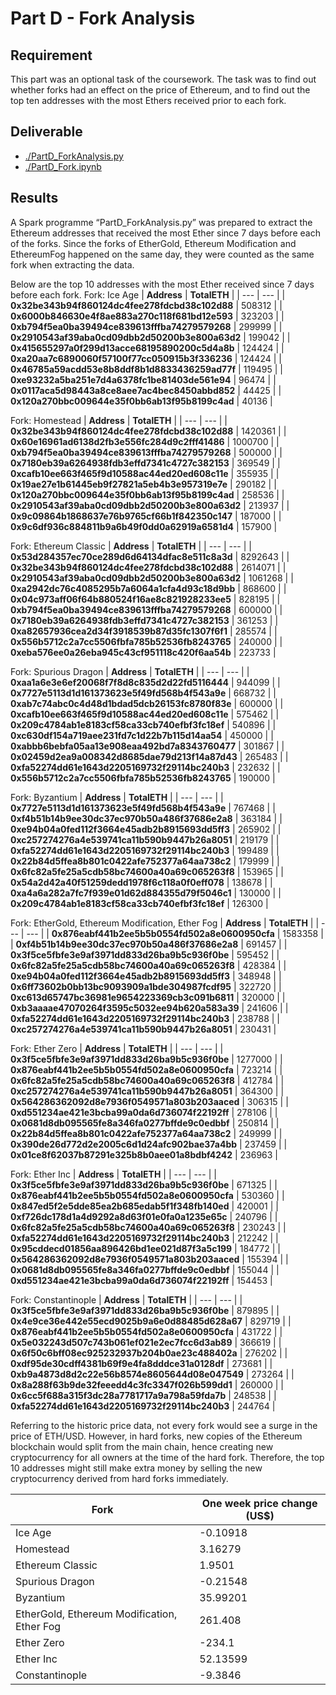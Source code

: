 # Part D - Fork Analysis
## Requirement
This part was an optional task of the coursework. The task was to find out whether forks had an effect on the price of Ethereum, and to find out the top ten addresses with the most Ethers received prior to each fork.

## Deliverable
- [./PartD_ForkAnalysis.py](./PartD_ForkAnalysis.py)
- [./PartD_Fork.ipynb](./PartD_Fork)

## Results
A Spark programme “PartD_ForkAnalysis.py” was prepared to extract the Ethereum addresses that received the most Ether since 7 days before each of the forks. Since the forks of EtherGold, Ethereum Modification and EthereumFog happened on the same day, they were counted as the same fork when extracting the data.

Below are the top 10 addresses with the most Ether received since 7 days before each fork.
Fork: Ice Age
| **Address** | **TotalETH** |
| --- | --- |
| **0x32be343b94f860124dc4fee278fdcbd38c102d88** | 508312 |
| **0x6000b846630e4f8ae883a270c118f681bd12e593** | 323203 |
| **0xb794f5ea0ba39494ce839613fffba74279579268** | 299999 |
| **0x2910543af39aba0cd09dbb2d50200b3e800a63d2** | 199042 |
| **0x415655297a0f299d13acce68195890200c5d4a8b** | 124424 |
| **0xa20aa7c6890060f57100f77cc050915b3f336236** | 124424 |
| **0x46785a59acdd53e8b8ddf8b1d8833436259ad77f** | 119495 |
| **0xe93232a5ba251e7d4a6378fc1be81403de561e94** | 96474 |
| **0x0117aca5d98443a8ce8aee7ac4bec8450abbd852** | 44425 |
| **0x120a270bbc009644e35f0bb6ab13f95b8199c4ad** | 40136 |

Fork: Homestead
| **Address** | **TotalETH** |
| --- | --- |
| **0x32be343b94f860124dc4fee278fdcbd38c102d88** | 1420361 |
| **0x60e16961ad6138d2fb3e556fc284d9c2fff41486** | 1000700 |
| **0xb794f5ea0ba39494ce839613fffba74279579268** | 500000 |
| **0x7180eb39a6264938fdb3effd7341c4727c382153** | 369549 |
| **0xcafb10ee663f465f9d10588ac44ed20ed608c11e** | 355935 |
| **0x19ae27e1b61445eb9f27821a5eb4b3e957319e7e** | 290182 |
| **0x120a270bbc009644e35f0bb6ab13f95b8199c4ad** | 258536 |
| **0x2910543af39aba0cd09dbb2d50200b3e800a63d2** | 213937 |
| **0x9c09864b1868637e76b9765cf66b1f842350c147** | 187000 |
| **0x9c6df936c884811b9a6b49f0dd0a62919a6581d4** | 157900 |

Fork: Ethereum Classic
| **Address** | **TotalETH** |
| --- | --- |
| **0x53d284357ec70ce289d6d64134dfac8e511c8a3d** | 8292643 |
| **0x32be343b94f860124dc4fee278fdcbd38c102d88** | 2614071 |
| **0x2910543af39aba0cd09dbb2d50200b3e800a63d2** | 1061268 |
| **0xa2942dc76c4085295b7a6064a1cfa4d93c18d9bb** | 868600 |
| **0x04c973aff06f64b880524f16ae8c821928233ee5** | 828195 |
| **0xb794f5ea0ba39494ce839613fffba74279579268** | 600000 |
| **0x7180eb39a6264938fdb3effd7341c4727c382153** | 361253 |
| **0xa82657936cea2d34f3918539b87d35fc1307f6f1** | 285574 |
| **0x556b5712c2a7cc5506fbfa785b52536fb8243765** | 240000 |
| **0xeba576ee0a26eba945c43cf951118c420f6aa54b** | 223733 |

Fork: Spurious Dragon
| **Address** | **TotalETH** |
| --- | --- |
| **0xaa1a6e3e6ef20068f7f8d8c835d2d22fd5116444** | 944099 |
| **0x7727e5113d1d161373623e5f49fd568b4f543a9e** | 668732 |
| **0xab7c74abc0c4d48d1bdad5dcb26153fc8780f83e** | 600000 |
| **0xcafb10ee663f465f9d10588ac44ed20ed608c11e** | 575462 |
| **0x209c4784ab1e8183cf58ca33cb740efbf3fc18ef** | 540896 |
| **0xc630df154a719aee231fd7c1d22b7b115d14aa54** | 450000 |
| **0xabbb6bebfa05aa13e908eaa492bd7a8343760477** | 301867 |
| **0x02459d2ea9a008342d8685dae79d213f14a87d43** | 265483 |
| **0xfa52274dd61e1643d2205169732f29114bc240b3** | 232632 |
| **0x556b5712c2a7cc5506fbfa785b52536fb8243765** | 190000 |

Fork: Byzantium
| **Address** | **TotalETH** |
| --- | --- |
| **0x7727e5113d1d161373623e5f49fd568b4f543a9e** | 767468 |
| **0xf4b51b14b9ee30dc37ec970b50a486f37686e2a8** | 363184 |
| **0xe94b04a0fed112f3664e45adb2b8915693dd5ff3** | 265902 |
| **0xc257274276a4e539741ca11b590b9447b26a8051** | 219179 |
| **0xfa52274dd61e1643d2205169732f29114bc240b3** | 199489 |
| **0x22b84d5ffea8b801c0422afe752377a64aa738c2** | 179999 |
| **0x6fc82a5fe25a5cdb58bc74600a40a69c065263f8** | 153965 |
| **0x54a2d42a40f51259dedd1978f6c118a0f0eff078** | 138678 |
| **0xa4a6a282a7fc7f939e01d62d884355d79f5046c1** | 130000 |
| **0x209c4784ab1e8183cf58ca33cb740efbf3fc18ef** | 126300 |

Fork: EtherGold, Ethereum Modification, Ether Fog
| **Address** | **TotalETH** |
| --- | --- |
| **0x876eabf441b2ee5b5b0554fd502a8e0600950cfa** | 1583358 |
| **0xf4b51b14b9ee30dc37ec970b50a486f37686e2a8** | 691457 |
| **0x3f5ce5fbfe3e9af3971dd833d26ba9b5c936f0be** | 595452 |
| **0x6fc82a5fe25a5cdb58bc74600a40a69c065263f8** | 428384 |
| **0xe94b04a0fed112f3664e45adb2b8915693dd5ff3** | 348948 |
| **0x6ff73602b0bb13bc9093909a1bde304987fcdf95** | 322720 |
| **0xc613d65747bc36981e9654223369cb3c091b6811** | 320000 |
| **0xb3aaaae47070264f3595c5032ee94b620a583a39** | 241606 |
| **0xfa52274dd61e1643d2205169732f29114bc240b3** | 238788 |
| **0xc257274276a4e539741ca11b590b9447b26a8051** | 230431 |

Fork: Ether Zero
| **Address** | **TotalETH** |
| --- | --- |
| **0x3f5ce5fbfe3e9af3971dd833d26ba9b5c936f0be** | 1277000 |
| **0x876eabf441b2ee5b5b0554fd502a8e0600950cfa** | 723214 |
| **0x6fc82a5fe25a5cdb58bc74600a40a69c065263f8** | 412784 |
| **0xc257274276a4e539741ca11b590b9447b26a8051** | 364300 |
| **0x564286362092d8e7936f0549571a803b203aaced** | 306315 |
| **0xd551234ae421e3bcba99a0da6d736074f22192ff** | 278106 |
| **0x0681d8db095565fe8a346fa0277bffde9c0edbbf** | 250814 |
| **0x22b84d5ffea8b801c0422afe752377a64aa738c2** | 249999 |
| **0x390de26d772d2e2005c6d1d24afc902bae37a4bb** | 237459 |
| **0x01ce8f62037b87291e325b8b0aee01a8bdbf4242** | 236963 |

Fork: Ether Inc
| **Address** | **TotalETH** |
| --- | --- |
| **0x3f5ce5fbfe3e9af3971dd833d26ba9b5c936f0be** | 671325 |
| **0x876eabf441b2ee5b5b0554fd502a8e0600950cfa** | 530360 |
| **0x847ed5f2e5dde85ea2b685edab5f1f348fb140ed** | 420001 |
| **0xf726dc178d1a4d9292a8d63f01e0fa0a1235e65c** | 240796 |
| **0x6fc82a5fe25a5cdb58bc74600a40a69c065263f8** | 230243 |
| **0xfa52274dd61e1643d2205169732f29114bc240b3** | 212242 |
| **0x95cddecd01856aa896426bd1ee021d87f3a5c199** | 184772 |
| **0x564286362092d8e7936f0549571a803b203aaced** | 155394 |
| **0x0681d8db095565fe8a346fa0277bffde9c0edbbf** | 155044 |
| **0xd551234ae421e3bcba99a0da6d736074f22192ff** | 154453 |

Fork: Constantinople
| **Address** | **TotalETH** |
| --- | --- |
| **0x3f5ce5fbfe3e9af3971dd833d26ba9b5c936f0be** | 879895 |
| **0x4e9ce36e442e55ecd9025b9a6e0d88485d628a67** | 829719 |
| **0x876eabf441b2ee5b5b0554fd502a8e0600950cfa** | 431722 |
| **0x5e032243d507c743b061ef021e2ec7fcc6d3ab89** | 366619 |
| **0x6f50c6bff08ec925232937b204b0ae23c488402a** | 276202 |
| **0xdf95de30cdff4381b69f9e4fa8dddce31a0128df** | 273681 |
| **0xb9a4873d8d2c22e56b8574e8605644d08e047549** | 273264 |
| **0x8a288f63b9de32feeedd4c3fc3347f026b599dd1** | 260000 |
| **0x6cc5f688a315f3dc28a7781717a9a798a59fda7b** | 248538 |
| **0xfa52274dd61e1643d2205169732f29114bc240b3** | 244764 |

Referring to the historic price data, not every fork would see a surge in the price of ETH/USD. However, in hard forks, new copies of the Ethereum blockchain would split from the main chain, hence creating new cryptocurrency for all owners at the time of the hard fork. Therefore, the top 10 addresses might still make extra money by selling the new cryptocurrency derived from hard forks immediately.

|Fork|One week price change (US$)|
| ------------ | ------------ |
|Ice Age|-0.10918|
|Homestead|3.16279|
|Ethereum Classic|1.9501|
|Spurious Dragon|-0.21548|
|Byzantium|35.99201|
|EtherGold, Ethereum Modification, Ether Fog|261.408|
|Ether Zero|-234.1|
|Ether Inc|52.13599|
|Constantinople|-9.3846|